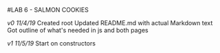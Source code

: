 #LAB 6 - SALMON COOKIES

_v0 11/4/19_
Created root
Updated README.md with actual Markdown text
Got outline of what's needed in js and both pages

_v1 11/5/19_
Start on constructors